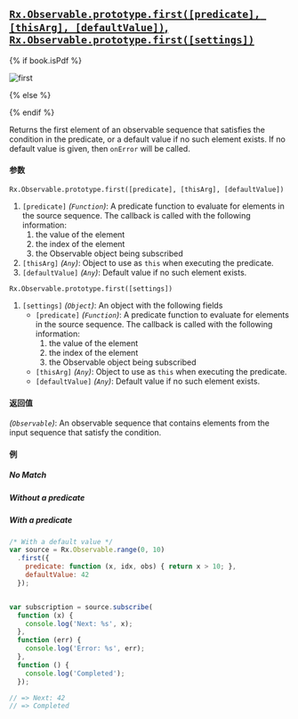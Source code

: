 ## [`Rx.Observable.prototype.first([predicate], [thisArg], [defaultValue])`, `Rx.Observable.prototype.first([settings])`](https://github.com/Reactive-Extensions/RxJS/blob/master/src/core/linq/observable/first.js)

{% if book.isPdf %}

![first](http://reactivex.io/documentation/operators/images/first.png)

{% else %}

<rx-marbles key="first"></rx-marbles>

{% endif %}

Returns the first element of an observable sequence that satisfies the condition in the predicate, or a default value if no such element exists.  If no default value is given, then `onError` will be called.

#### 参数

`Rx.Observable.prototype.first([predicate], [thisArg], [defaultValue])`

1. `[predicate]` *(`Function`)*: A predicate function to evaluate for elements in the source sequence. The callback is called with the following information:
    1. the value of the element
    2. the index of the element
    3. the Observable object being subscribed
2. `[thisArg]` *(`Any`)*: Object to use as `this` when executing the predicate.
3. `[defaultValue]` *(`Any`)*: Default value if no such element exists.

`Rx.Observable.prototype.first([settings])`

1. `[settings]` *(`Object`)*: An object with the following fields
    - `[predicate]` *(`Function`)*: A predicate function to evaluate for elements in the source sequence. The callback is called with the following information:
        1. the value of the element
        2. the index of the element
        3. the Observable object being subscribed
    - `[thisArg]` *(`Any`)*: Object to use as `this` when executing the predicate.
    - `[defaultValue]` *(`Any`)*: Default value if no such element exists.

#### 返回值
*(`Observable`)*: An observable sequence that contains elements from the input sequence that satisfy the condition.

#### 例

##### No Match

[](http://jsbin.com/begup/1/embed?js,console)

##### Without a predicate

[](http://jsbin.com/guhob/1/embed?js,console)

##### With a predicate

[](http://jsbin.com/caceg/1/embed?js,console)

```js
/* With a default value */
var source = Rx.Observable.range(0, 10)
  .first({
    predicate: function (x, idx, obs) { return x > 10; },
    defaultValue: 42
  });


var subscription = source.subscribe(
  function (x) {
    console.log('Next: %s', x);
  },
  function (err) {
    console.log('Error: %s', err);
  },
  function () {
    console.log('Completed');
  });

// => Next: 42
// => Completed
```